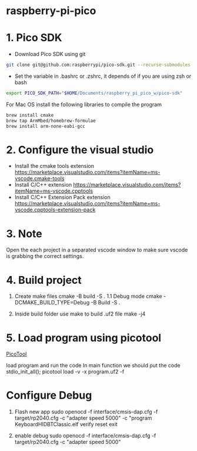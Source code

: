 # raspberry-pi-pico

# 1. Pico SDK

- Download Pico SDK using git

```bash
git clone git@github.com:raspberrypi/pico-sdk.git --recurse-submodules
```

- Set the variable in .bashrc or .zshrc, it depends of if you are using zsh or bash
```bash
export PICO_SDK_PATH="$HOME/Documents/raspberry_pi_pico_w/pico-sdk"
```

For Mac OS install the following libraries to compile the program

```bash
brew install cmake
brew tap ArmMbed/homebrew-formulae
brew install arm-none-eabi-gcc
```

# 2. Configure the visual studio
- Install the cmake tools extension https://marketplace.visualstudio.com/items?itemName=ms-vscode.cmake-tools
- Install C/C++ extension https://marketplace.visualstudio.com/items?itemName=ms-vscode.cpptools
- Install C/C++ Extension Pack extension https://marketplace.visualstudio.com/items?itemName=ms-vscode.cpptools-extension-pack

# 3. Note
Open the each project in a separated vscode window to make sure vscode is grabbing the correct settings.

# 4. Build project
1. Create make files
cmake -B build -S .
1.1 Debug mode
cmake -DCMAKE_BUILD_TYPE=Debug -B Build -S .

2. Inside build folder use make to build .uf2 file
make -j4

# 5. Load program using picotool
[PicoTool](https://github.com/raspberrypi/picotool)

load program and run the code
In main function we should put the code stdio_init_all();
picotool load -v -x program.uf2 -f

# Configure Debug

1. Flash new app
sudo openocd -f interface/cmsis-dap.cfg -f target/rp2040.cfg -c "adapter speed 5000" -c "program KeyboardHIDBTClassic.elf verify reset exit

2. enable debug
sudo openocd -f interface/cmsis-dap.cfg -f target/rp2040.cfg -c "adapter speed 5000"